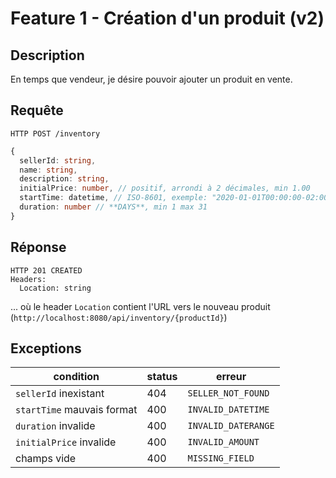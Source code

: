 # Feature 1 - Création d'un produit (v2)

## Description

En temps que vendeur, je désire pouvoir ajouter un produit en vente.

## Requête

`HTTP POST /inventory`

```ts
{
  sellerId: string,
  name: string,
  description: string,
  initialPrice: number, // positif, arrondi à 2 décimales, min 1.00
  startTime: datetime, // ISO-8601, exemple: "2020-01-01T00:00:00-02:00" ou "2020-01-01T00:00:00Z" (UTC)
  duration: number // **DAYS**, min 1 max 31
}
```

## Réponse

```
HTTP 201 CREATED
Headers:
  Location: string
```

... où le header `Location` contient l'URL vers le nouveau produit (`http://localhost:8080/api/inventory/{productId}`)

## Exceptions

| condition                  | status | erreur              |
| -------------------------- | ------ | ------------------- |
| `sellerId` inexistant      | 404    | `SELLER_NOT_FOUND`  |
| `startTime` mauvais format | 400    | `INVALID_DATETIME`  |
| `duration` invalide        | 400    | `INVALID_DATERANGE` |
| `initialPrice` invalide    | 400    | `INVALID_AMOUNT`    |
| champs vide                | 400    | `MISSING_FIELD`     |
